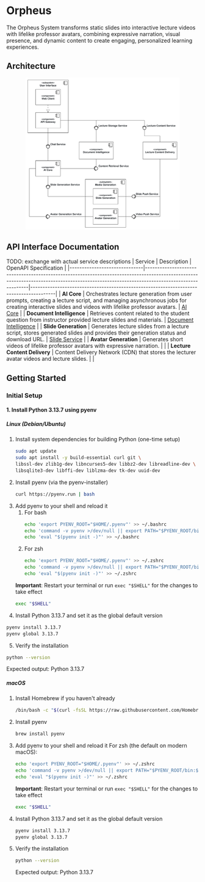 # Orpheus
The Orpheus System transforms static slides into interactive lecture videos with lifelike professor avatars, combining expressive narration, visual presence, and dynamic content to create engaging, personalized learning experiences.

## Architecture
<!---
The diagram was created with [Apollon](https://apollon.ase.in.tum.de/).
You can edit it by adjusting [OrpheusArchitecture.apollon](./OrpheusArchitecture.apollon).
We recommend using [VsCode](https://code.visualstudio.com/) with the [Apollon Extension](https://marketplace.visualstudio.com/items?itemName=TUMAET.apollon-vscode) to do so.

Once you edited the diagram, make sure to export it as svg to replace the existing [OrpheusArchitecture.svg](./OrpheusArchitecture.svg).
-->
<div style="text-align: center;">
  <img src="./OrpheusArchitecture.svg" alt="Orpheus System Architecture" style="max-width: 80%; height: auto;">
</div>

## API Interface Documentation

TODO: exchange with actual service descriptions
| Service                      | Description                                                                                                                                                                              | OpenAPI Specification                                                                  |
|------------------------------|------------------------------------------------------------------------------------------------------------------------------------------------------------------------------------------|----------------------------------------------------------------------------------------|
| **AI Core**                  | Orchestrates lecture generation from user prompts, creating a lecture script, and managing asynchronous jobs for creating interactive slides and videos with lifelike professor avatars. | [AI Core](./core/service_core_v1.yaml)                                                 |
| **Document Intelligence**    | Retrieves content related to the student question from instructor provided lecture slides and materials.                                                                                 | [Document Intelligence](./document-intelligence/service_document-intelligence_v1.yaml) |
| **Slide Generation**         | Generates lecture slides from a lecture script, stores generated slides and provides their generation status and download URL.                                                           | [Slide Service](./slides/service_slides_v1.yaml)                                       |
| **Avatar Generation**        | Generates short videos of lifelike professor avatars with expressive narration.                                                                                                          |                                                                                        |
| **Lecture Content Delivery** | Content Delivery Network (CDN) that stores the lecturer avatar videos and lecture slides.                                                                                                |                                                                                        |

<!--
TODOS
Open questions:
* Migrate to service levels instead
* Slide Generation vs folder name?
* Avatar Generation vs folder name?
* ai-core vs folder name?
* format the architecture 16:9
-->

## Getting Started
### Initial Setup
#### 1. Install Python 3.13.7 using pyenv
##### Linux (Debian/Ubuntu)
1. Install system dependencies for building Python (one-time setup)
    ```bash
    sudo apt update
    sudo apt install -y build-essential curl git \
    libssl-dev zlib1g-dev libncurses5-dev libbz2-dev libreadline-dev \
    libsqlite3-dev libffi-dev liblzma-dev tk-dev uuid-dev
    ```
2. Install pyenv (via the pyenv-installer)
    ```bash
    curl https://pyenv.run | bash
    ```
3. Add pyenv to your shell and reload it
   1. For bash
      ```bash
      echo 'export PYENV_ROOT="$HOME/.pyenv"' >> ~/.bashrc
      echo 'command -v pyenv >/dev/null || export PATH="$PYENV_ROOT/bin:$PATH"' >> ~/.bashrc
      echo 'eval "$(pyenv init -)"' >> ~/.bashrc
      ```
   2. For zsh
      ```bash
      echo 'export PYENV_ROOT="$HOME/.pyenv"' >> ~/.zshrc
      echo 'command -v pyenv >/dev/null || export PATH="$PYENV_ROOT/bin:$PATH"' >> ~/.zshrc
      echo 'eval "$(pyenv init -)"' >> ~/.zshrc
      ```
   **Important**: Restart your terminal or run `exec "$SHELL"` for the changes to take effect
   ```bash
   exec "$SHELL"
   ```
4. Install Python 3.13.7 and set it as the global default version
```bash
pyenv install 3.13.7
pyenv global 3.13.7
``` 
5. Verify the installation
```bash
python --version
```
Expected output: Python 3.13.7

##### macOS
1. Install Homebrew if you haven't already
    ```bash
    /bin/bash -c "$(curl -fsSL https://raw.githubusercontent.com/Homebrew/install/HEAD/install.sh)"
    ```
2. Install pyenv
    ```bash
    brew install pyenv
    ```
3. Add pyenv to your shell and reload it
   For zsh (the default on modern macOS):
   ```bash
   echo 'export PYENV_ROOT="$HOME/.pyenv"' >> ~/.zshrc
   echo 'command -v pyenv >/dev/null || export PATH="$PYENV_ROOT/bin:$PATH"' >> ~/.zshrc
   echo 'eval "$(pyenv init -)"' >> ~/.zshrc
   ```
   **Important**: Restart your terminal or run `exec "$SHELL"` for the changes to take effect
   ```bash
   exec "$SHELL"
   ```
4. Install Python 3.13.7 and set it as the global default version
   ```bash
   pyenv install 3.13.7
   pyenv global 3.13.7
   ```
5. Verify the installation
   ```bash
   python --version
   ```
   Expected output: Python 3.13.7